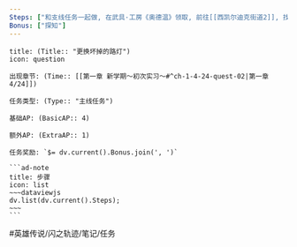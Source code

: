 ```yaml
---
Steps: ["和支线任务一起做, 在武具·工房《奥德温》领取, 前往[[西凯尔迪克街道2]], 找到坏掉的街灯","输入正确的密码: 466515","回去武具·工房《奥德温》报告"]
Bonus: ["探知"]
---
```

`````ad-success
title: (Title:: "更换坏掉的路灯")
icon: question

出现章节: (Time:: [[第一章 新学期～初次实习～#^ch-1-4-24-quest-02|第一章4/24]])

任务类型: (Type:: "主线任务")

基础AP: (BasicAP:: 4)

额外AP: (ExtraAP:: 1)

任务奖励: `$= dv.current().Bonus.join(', ')`

```ad-note
title: 步骤
icon: list
~~~dataviewjs
dv.list(dv.current().Steps);
~~~
```
`````

#英雄传说/闪之轨迹/笔记/任务